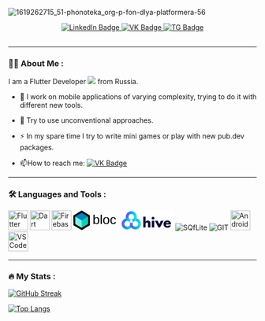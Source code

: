 ![1619262715_51-phonoteka_org-p-fon-dlya-platformera-56](https://user-images.githubusercontent.com/63847876/165771239-15786c60-0ee9-4e2e-b589-3989938d09d4.png)


<div id="header" align="center">
   
 
  <div id="badges">
         <a href="https://www.linkedin.com/in/igkam">
      <img src="https://img.shields.io/badge/linkedin-white?style=for-the-badge&logo=linkedin&logoColor=blue" alt="LinkedIn Badge"/>
    </a>
    <a href="https://VK.COM/IGKAM">
      <img src="https://img.shields.io/badge/vk%20profile-blue?logo=vk&logoColor=white&style=for-the-badge" alt="VK Badge"/>
    </a>
    <a href="https://t.me/igkams">
      <img src="https://img.shields.io/badge/Telegram-white?style=for-the-badge&logo=telegram&logoColor=white" alt="TG Badge"/>
    </a>
     
  </div>
  <img src="https://komarev.com/ghpvc/?username=jskam&style=flat-square&color=red" alt=""/>
</div>

---

### :man_technologist: About Me :
I am a Flutter Developer <img src="https://media.giphy.com/media/WUlplcMpOCEmTGBtBW/giphy.gif" width="30"> from Russia.
- :telescope: I work on mobile applications of varying complexity, trying to do it with different new tools.

- :seedling: Try to use unconventional approaches.

- :zap: In my spare time I try to write mini games or play with new pub.dev packages.

- :mailbox:How to reach me: [![VK Badge](https://img.shields.io/badge/-igkam-white?style=flat&logo=vk&logoColor=blue)](https://VK.COM/IGKAM)


---

### :hammer_and_wrench: Languages and Tools :

<div>
  <img src="https://cdn.jsdelivr.net/gh/devicons/devicon/icons/flutter/flutter-original.svg" title="Flutter" **alt="Flutter" width="40" height="40"/>
  <img src="https://cdn.jsdelivr.net/gh/devicons/devicon/icons/dart/dart-original.svg" title="Dart" **alt="Dart" width="40" height="40"/>
  <img src="https://cdn.jsdelivr.net/gh/devicons/devicon/icons/firebase/firebase-plain.svg" title="Firebase" **alt="Firebase" width="40" height="40"/>
  <img src="https://raw.githubusercontent.com/felangel/bloc/master/docs/assets/bloc_logo_full.png" title="BLoC" **alt="BLoC 8+" height="40"/>
  <img src="https://raw.githubusercontent.com/hivedb/hive/master/.github/logo_transparent.svg?sanitize=true" title="Hive" **alt="Hive" height="40"/>
  <img src="https://cdn.jsdelivr.net/gh/devicons/devicon/icons/sqlite/sqlite-original.svg" title="SQfLite" **alt="SQfLite" height="40"/>
  <img src="https://cdn.jsdelivr.net/gh/devicons/devicon/icons/git/git-original.svg" title="GIT" **alt="git" height="40"/>
  <img src="https://cdn.jsdelivr.net/gh/devicons/devicon/icons/androidstudio/androidstudio-original.svg" title="Android Studio" **alt="Android Studio" width="40" height="40"/>
  <img src="https://cdn.jsdelivr.net/gh/devicons/devicon/icons/visualstudio/visualstudio-plain.svg" title="VS Code" **alt="VS Code" width="40" height="40"/>
</div>

---

### :fire: My Stats :

[![GitHub Streak](http://github-readme-streak-stats.herokuapp.com?user=jskam&theme=dark&background=000000)](https://git.io/streak-stats)

[![Top Langs](https://github-readme-stats.vercel.app/api/top-langs/?username=jskam&layout=compact&theme=vision-friendly-dark)](https://github.com/anuraghazra/github-readme-stats)
